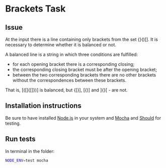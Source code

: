 # Brackets Task
## Issue
At the input there is a line containing only brackets from the set {}()[]. 
It is necessary to determine whether it is balanced or not.

A balanced line is a string in which three conditions are fulfilled:

* for each opening bracket there is a corresponding closing;
* the corresponding closing bracket must be after the opening bracket;
* between the two corresponding brackets there are no other brackets without the correspondences between these brackets.

That is, [([]{[]})] is balanced, but {[}], [{)] and ]{}[ - are not.

## Installation instructions
Be sure to have installed [Node.js](http://nodejs.org/) in your system and [Mocha](https://mochajs.org/#installation) and [Should](https://www.npmjs.com/package/should) for testing.

## Run tests
In terminal in the folder:
```bash
NODE_ENV=test mocha
```
